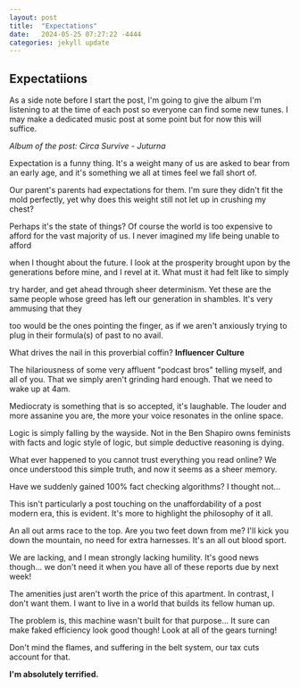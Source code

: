 ```yaml
---
layout: post
title:  "Expectations"
date:   2024-05-25 07:27:22 -4444
categories: jekyll update
---
```


## Expectatiions

As a side note before I start the post, I'm going to give the album I'm listening to at the time of each post so everyone can find some new tunes.
I may make a dedicated music post at some point but for now this will suffice. 

*Album of the post: Circa Survive - Juturna*


Expectation is a funny thing. It's a weight many of us are asked to bear from an early age, and it's something we all at times feel we fall short of.

Our parent's parents had expectations for them. I'm sure they didn't fit the mold perfectly, yet why does this weight still not let up in crushing my chest?

Perhaps it's the state of things? Of course the world is too expensive to afford for the vast majority of us. I never imagined my life being unable to afford 

when I thought about the future. I look at the prosperity brought upon by the generations before mine, and I revel at it. What must it had felt like to simply 

try harder, and get ahead through sheer determinism. Yet these are the same people whose greed has left our generation in shambles. It's very ammusing that they

too would be the ones pointing the finger, as if we aren't anxiously trying to plug in their formula(s) of past to no avail. 

What drives the nail in this proverbial coffin? **Influencer Culture**

The hilariousness of some very affluent "podcast bros" telling myself, and all of you. That we simply aren't grinding hard enough. That we need to wake up at 4am.

Mediocraty is something that is so accepted, it's laughable. The louder and more assanine you are, the more your voice resonates in the online space.

Logic is simply falling by the wayside. Not in the Ben Shapiro owns feminists with facts and logic style of logic, but simple deductive reasoning is dying.

What ever happened to you cannot trust everything you read online? We once understood this simple truth, and now it seems as a sheer memory.

Have we suddenly gained 100% fact checking algorithms? I thought not...

This isn't particularly a post touching on the unaffordability of a post modern era, this is evident. It's more to highlight the philosophy of it all. 

An all out arms race to the top. Are you two feet down from me? I'll kick you down the mountain, no need for extra harnesses. It's an all out blood sport.

We are lacking, and I mean strongly lacking humility. It's good news though... we don't need it when you have all of these reports due by next week!

The amenities just aren't worth the price of this apartment. In contrast, I don't want them. I want to live in a world that builds its fellow human up.

The problem is, this machine wasn't built for that purpose... It sure can make faked efficiency look good though! Look at all of the gears turning!

Don't mind the flames, and suffering in the belt system, our tax cuts account for that.


**I'm absolutely terrified.**